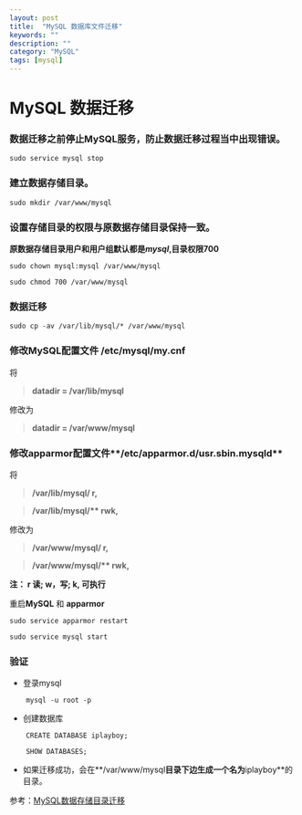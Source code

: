 ```yaml
---
layout: post
title:  "MySQL 数据库文件迁移"
keywords: ""
description: ""
category: "MySQL" 
tags: [mysql]
---
```


# MySQL 数据迁移


### 数据迁移之前停止MySQL服务，防止数据迁移过程当中出现错误。

	sudo service mysql stop

### 建立数据存储目录。

	sudo mkdir /var/www/mysql

### 设置存储目录的权限与原数据存储目录保持一致。
	
**原数据存储目录用户和用户组默认都是*mysql*,目录权限700**

	sudo chown mysql:mysql /var/www/mysql

	sudo chmod 700 /var/www/mysql

### 数据迁移 

	sudo cp -av /var/lib/mysql/* /var/www/mysql

<!-- more -->

### 修改MySQL配置文件 **/etc/mysql/my.cnf**

将

> **datadir = /var/lib/mysql** 
	
修改为

> **datadir = /var/www/mysql**

### 修改**apparmor**配置文件**/etc/apparmor.d/usr.sbin.mysqld**

将

> **/var/lib/mysql/ r,**

> **/var/lib/mysql/\*\* rwk,**

修改为

> **/var/www/mysql/ r,**

> **/var/www/mysql/\*\* rwk,**

**注： r 读; w，写; k, 可执行**

重启**MySQL** 和 **apparmor**
	
	sudo service apparmor restart

	sudo service mysql start


### 验证

* 登录mysql

```
	mysql -u root -p
```

* 创建数据库

```
	CREATE DATABASE iplayboy;

	SHOW DATABASES;
```
	
* 如果迁移成功，会在**/var/www/mysql**目录下边生成一个名为**iplayboy**的目录。


参考：[MySQL数据存储目录迁移][1]

[1]: http://www.imooc.com/video/3060/0 


